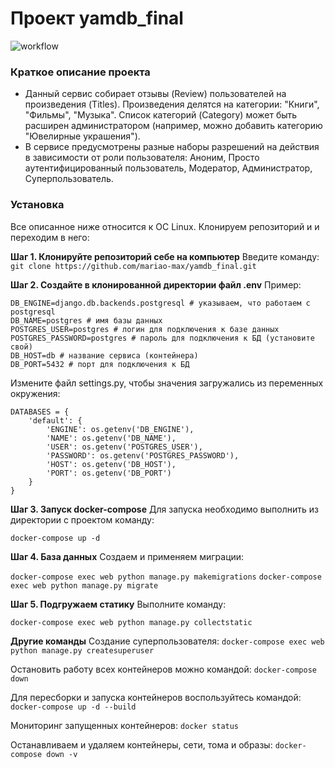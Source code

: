 # Проект yamdb_final

![workflow](https://github.com/mariao-max/yamdb_final/actions/workflows/yamdb_workflow.yml/badge.svg)

### Краткое описание проекта
- Данный сервис собирает отзывы (Review) пользователей на произведения (Titles). Произведения делятся на категории: "Книги", "Фильмы", "Музыка". Список категорий (Category) может быть расширен администратором (например, можно добавить категорию "Ювелирные украшения").
- В сервисе предусмотрены разные наборы разрешений на действия в зависимости от роли пользователя: Аноним, Просто аутентифицированный пользователь, Модератор, Администратор, Суперпользователь. 
 
### Установка
Все описанное ниже относится к ОС Linux. 
Клонируем репозиторий и и переходим в него: 

**Шаг 1. Клонируйте репозиторий себе на компьютер**
Введите команду:
```git clone https://github.com/mariao-max/yamdb_final.git```

**Шаг 2. Создайте в клонированной директории файл .env**
Пример:
```
DB_ENGINE=django.db.backends.postgresql # указываем, что работаем с postgresql
DB_NAME=postgres # имя базы данных
POSTGRES_USER=postgres # логин для подключения к базе данных
POSTGRES_PASSWORD=postgres # пароль для подключения к БД (установите свой)
DB_HOST=db # название сервиса (контейнера)
DB_PORT=5432 # порт для подключения к БД
```
Измените файл settings.py, чтобы значения загружались из переменных окружения:
```
DATABASES = {
    'default': {
        'ENGINE': os.getenv('DB_ENGINE'),
        'NAME': os.getenv('DB_NAME'),
        'USER': os.getenv('POSTGRES_USER'),
        'PASSWORD': os.getenv('POSTGRES_PASSWORD'),
        'HOST': os.getenv('DB_HOST'),
        'PORT': os.getenv('DB_PORT')
    }
} 
```
**Шаг 3. Запуск docker-compose**
Для запуска необходимо выполнить из директории с проектом команду:

```docker-compose up -d```

**Шаг 4. База данных**
Создаем и применяем миграции:

```docker-compose exec web python manage.py makemigrations```
```docker-compose exec web python manage.py migrate ```

**Шаг 5. Подгружаем статику**
Выполните команду:

```docker-compose exec web python manage.py collectstatic```

**Другие команды**
Создание суперпользователя:
```docker-compose exec web python manage.py createsuperuser```

Остановить работу всех контейнеров можно командой:
```docker-compose down```

Для пересборки и запуска контейнеров воспользуйтесь командой:
```docker-compose up -d --build ```

Мониторинг запущенных контейнеров:
```docker status```

Останавливаем и удаляем контейнеры, сети, тома и образы:
```docker-compose down -v```
